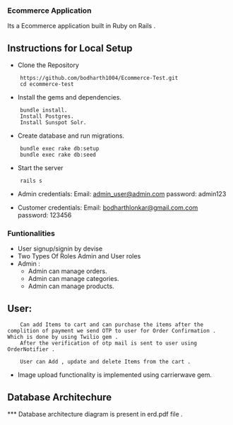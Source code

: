 ### Ecommerce Application

Its a Ecommerce application built in Ruby on Rails . 


## Instructions for Local Setup

* Clone the Repository
```
    https://github.com/bodharth1004/Ecommerce-Test.git
    cd ecommerce-test
```

* Install the gems and dependencies.
```
    bundle install.
    Install Postgres.
    Install Sunspot Solr.
```


* Create database and run migrations.
 
```
    bundle exec rake db:setup
    bundle exec rake db:seed

```

* Start the server
```
    rails s
```

* Admin credentials: 
  Email: admin_user@admin.com
  password: admin123

* Customer credentials: 
  Email: bodharthlonkar@gmail.com.com
  password: 123456

### Funtionalities 
* User signup/signin by devise
*  Two Types Of Roles Admin and User roles
  * Admin : 
	  * Admin can manage orders.
	  * Admin can manage categories.
	  * Admin can manage products.

  ## User: 
        Can add Items to cart and can purchase the items after the complition of payment we send OTP to user for Order Confirmation . Which is done by using Twilio gem .
        After the verification of otp mail is sent to user using OrderNotifier . 

        User can Add , update and delete Items from the cart . 


* Image upload functionality is implemented using carrierwave gem.


## Database Architechure
*** Database architecture diagram is present in erd.pdf file . 



